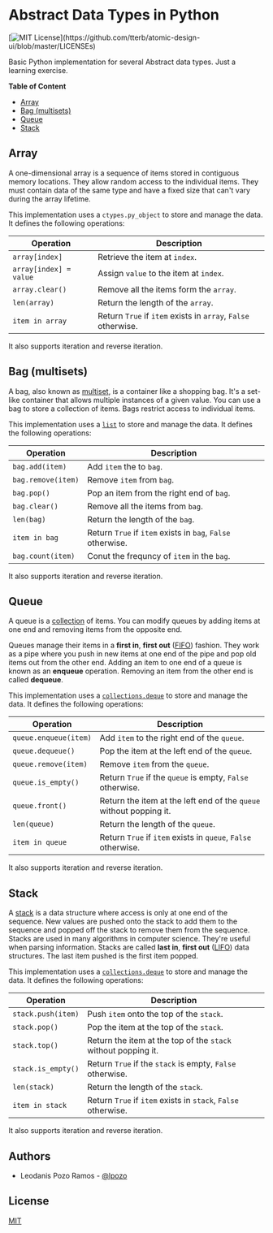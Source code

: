 
# Abstract Data Types in Python

[![MIT License](https://img.shields.io/apm/l/atomic-design-ui.svg?)](https://github.com/tterb/atomic-design-ui/blob/master/LICENSEs)

Basic Python implementation for several Abstract data types. Just a learning exercise.

**Table of Content**

  - [Array](#array)
  - [Bag (multisets)](#bag-multisets)
  - [Queue](#queue)
  - [Stack](#stack)

## Array

A one-dimensional array is a sequence of items stored in contiguous memory locations. They allow random access to the individual items. They must contain data of the same type and have a fixed size that can't vary during the array lifetime.

This implementation uses a `ctypes.py_object` to store and manage the data. It defines the following operations:

| Operation              | Description                                                  |
| ---------------------- | ------------------------------------------------------------ |
| `array[index]`         | Retrieve the item at `index`.                                |
| `array[index] = value` | Assign `value` to the item at `index`.                       |
| `array.clear()`        | Remove all the items form the `array`.                       |
| `len(array)`           | Return the length of the `array`.                            |
| `item in array`        | Return `True` if `item` exists in `array`, `False` otherwise. |

It also supports iteration and reverse iteration.

## Bag (multisets)

A bag, also known as [multiset](https://en.wikipedia.org/wiki/Multiset), is a container like a shopping bag. It's a set-like container that allows multiple instances of a given value. You can use a bag to store a collection of items. Bags restrict access to individual items.

This implementation uses a [`list`](https://docs.python.org/3/library/stdtypes.html#list) to store and manage the data. It defines the following operations:

| Operation          | Description                                                 |
| ------------------ | ----------------------------------------------------------- |
| `bag.add(item)`    | Add `item` the to `bag`.                                    |
| `bag.remove(item)` | Remove `item` from `bag`.                                   |
| `bag.pop()`        | Pop an item from the right end of `bag`.                    |
| `bag.clear()`      | Remove all the items from `bag`.                            |
| `len(bag)`         | Return the length of the `bag`.                             |
| `item in bag`      | Return `True` if `item` exists in `bag`, `False` otherwise. |
| `bag.count(item)`  | Conut the frequncy of `item` in the `bag`.                  |

It also supports iteration and reverse iteration.

## Queue

A queue is a [collection](https://en.wikipedia.org/wiki/Collection_(abstract_data_type)) of items. You can modify queues by adding items at one end and removing items from the opposite end.

Queues manage their items in a **first in**, **first out** ([FIFO](https://en.wikipedia.org/wiki/FIFO_(computing_and_electronics))) fashion. They work as a pipe where you push in new items at one end of the pipe and pop old items out from the other end. Adding an item to one end of a queue is known as an **enqueue** operation. Removing an item from the other end is called **dequeue**.

This implementation uses a [`collections.deque`](https://docs.python.org/3/library/collections.html?highlight=collections#collections.deque) to store and manage the data. It defines the following operations:

| Operation             | Description                                                  |
| --------------------- | ------------------------------------------------------------ |
| `queue.enqueue(item)` | Add `item` to the right end of the `queue`.                  |
| `queue.dequeue()`     | Pop the item at the left end of the `queue`.                 |
| `queue.remove(item)`  | Remove `item` from the `queue`.                              |
| `queue.is_empty()`    | Return `True` if the `queue` is empty, `False` otherwise.    |
| `queue.front()`       | Return the item at the left end of the `queue` without popping it. |
| `len(queue)`          | Return the length of the `queue`.                            |
| `item in queue`       | Return `True` if `item` exists in `queue`, `False` otherwise. |

It also supports iteration and reverse iteration.

## Stack

A [stack](https://en.wikipedia.org/wiki/Stack_(abstract_data_type)) is a data structure where access is only at one end of the sequence. New values are pushed onto the stack to add them to the sequence and
popped off the stack to remove them from the sequence. Stacks are used in many algorithms in computer science. They're useful when parsing information. Stacks are called **last in**, **first out** ([LIFO](https://en.wikipedia.org/wiki/FIFO_and_LIFO_accounting#LIFO)) data structures. The last item pushed is the first item popped.

This implementation uses a [`collections.deque`](https://docs.python.org/3/library/collections.html?highlight=collections#collections.deque) to store and manage the data. It defines the following operations:

| Operation          | Description                                                  |
| ------------------ | ------------------------------------------------------------ |
| `stack.push(item)` | Push `item` onto the top of the `stack`.                     |
| `stack.pop()`      | Pop the item at the top of the `stack`.                      |
| `stack.top()`      | Return the item at the top of the `stack` without popping it. |
| `stack.is_empty()` | Return `True` if the `stack` is empty, `False` otherwise.    |
| `len(stack)`       | Return the length of the `stack`.                            |
| `item in stack`    | Return `True` if `item` exists in `stack`, `False` otherwise. |

It also supports iteration and reverse iteration.

## Authors

- Leodanis Pozo Ramos - [@lpozo](https://www.github.com/lpozo)

## License

[MIT](https://choosealicense.com/licenses/mit/)
